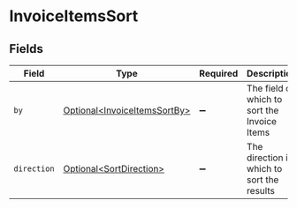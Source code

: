 # InvoiceItemsSort


## Fields

| Field                                                                          | Type                                                                           | Required                                                                       | Description                                                                    | Example                                                                        |
| ------------------------------------------------------------------------------ | ------------------------------------------------------------------------------ | ------------------------------------------------------------------------------ | ------------------------------------------------------------------------------ | ------------------------------------------------------------------------------ |
| `by`                                                                           | [Optional\<InvoiceItemsSortBy>](../../models/components/InvoiceItemsSortBy.md) | :heavy_minus_sign:                                                             | The field on which to sort the Invoice Items                                   | updated_at                                                                     |
| `direction`                                                                    | [Optional\<SortDirection>](../../models/components/SortDirection.md)           | :heavy_minus_sign:                                                             | The direction in which to sort the results                                     |                                                                                |